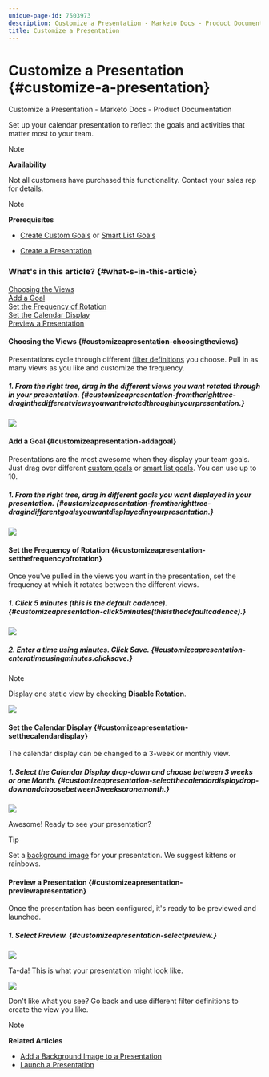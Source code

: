 ```yaml
---
unique-page-id: 7503973
description: Customize a Presentation - Marketo Docs - Product Documentation
title: Customize a Presentation
---
```


# Customize a Presentation {#customize-a-presentation}

Customize a Presentation - Marketo Docs - Product Documentation

Set up your calendar presentation to reflect the goals and activities that matter most to your team.

>[!NOTE]
>
>**Availability**
>
>Not all customers have purchased this functionality. Contact your sales rep for details.

>[!NOTE]
>
>**Prerequisites**
>
>* [Create Custom Goals](create-a-custom-goal.md) or [Smart List Goals](create-a-smart-list-goal.md)
>
>* [Create a Presentation](create-a-presentation.md)
>

### What's in this article? {#what-s-in-this-article}

[Choosing the Views](#customizeapresentation-choosingtheviews)  
[Add a Goal](#customizeapresentation-addagoal)  
[Set the Frequency of Rotation](#customizeapresentation-setthefrequencyofrotation)  
[Set the Calendar Display](#customizeapresentation-setthecalendardisplay)  
[Preview a Presentation](#customizeapresentation-previewapresentation)

#### Choosing the Views {#customizeapresentation-choosingtheviews}

Presentations cycle through different [filter definitions](../../../../../welcome-to-marketo-docs/product-docs/core-marketo-concepts/marketing-calendar/working-with-the-calendar/filtering-the-marketing-calendar.md) you choose. Pull in as many views as you like and customize the frequency.

##### 1. From the right tree, drag in the different views you want rotated through in your presentation. {#customizeapresentation-fromtherighttree-draginthedifferentviewsyouwantrotatedthroughinyourpresentation.}

![](assets/image2015-3-18-13-3a6-3a10.png)

#### Add a Goal {#customizeapresentation-addagoal}

Presentations are the most awesome when they display your team goals. Just drag over different [custom goals](create-a-custom-goal.md) or [smart list goals](create-a-smart-list-goal.md). You can use up to 10.

##### 1. From the right tree, drag in different goals you want displayed in your presentation. {#customizeapresentation-fromtherighttree-dragindifferentgoalsyouwantdisplayedinyourpresentation.}

![](assets/image2015-3-24-14-3a23-3a26.png)

#### Set the Frequency of Rotation {#customizeapresentation-setthefrequencyofrotation}

Once you've pulled in the views you want in the presentation, set the frequency at which it rotates between the different views.

##### 1. Click 5 minutes (this is the default cadence). {#customizeapresentation-click5minutes(thisisthedefaultcadence).}

![](assets/image2015-3-18-13-3a17-3a29.png)

##### 2. Enter a time using minutes. Click Save. {#customizeapresentation-enteratimeusingminutes.clicksave.}

>[!NOTE]
>
>Display one static view by checking **Disable Rotation**.

![](assets/image2015-3-18-13-3a22-3a18.png) 

#### Set the Calendar Display {#customizeapresentation-setthecalendardisplay}

The calendar display can be changed to a 3-week or monthly view.

##### 1. Select the Calendar Display drop-down and choose between 3 weeks or one Month. {#customizeapresentation-selectthecalendardisplaydrop-downandchoosebetween3weeksoronemonth.}

![](assets/image2015-3-18-13-3a27-3a37.png)

Awesome! Ready to see your presentation?

>[!TIP]
>
>Set a [background image](add-a-background-image-to-a-presentation.md) for your presentation. We suggest kittens or rainbows.

#### Preview a Presentation {#customizeapresentation-previewapresentation}

Once the presentation has been configured, it's ready to be previewed and launched.

##### 1. Select Preview. {#customizeapresentation-selectpreview.}

![](assets/image2015-3-18-13-3a37-3a55.png)

Ta-da! This is what your presentation might look like.

![](assets/image2015-3-24-14-3a29-3a29.png)

Don't like what you see? Go back and use different filter definitions to create the view you like.

>[!NOTE]
>
>**Related Articles**
>
>* [Add a Background Image to a Presentation](add-a-background-image-to-a-presentation.md)
>* [Launch a Presentation](launch-a-presentation.md)
>

